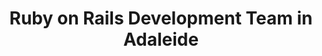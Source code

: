 ---
title: Ruby on Rails Development Team in Adaleide
permalink: /landings/ruby-on-rails-developer-adaleide
technology: Ruby on Rails
location: Adaleide
---